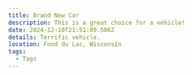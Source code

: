 ```yaml
---
title: Brand New Car
description: This is a great choice for a vehicle!
date: 2024-12-10T21:51:09.506Z
details: T﻿errific vehicle.
location: Fond du Lac, Wisconsin
tags:
  - Tags
---
```

